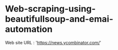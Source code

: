 # Web-scraping-using-beautifullsoup-and-emai-automation

Web site URL : 'https://news.ycombinator.com/'

